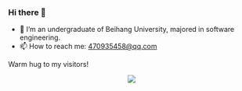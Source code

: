 ### Hi there 👋

<!--
**Tuanzlu/Tuanzlu** is a ✨ _special_ ✨ repository because its `README.md` (this file) appears on your GitHub profile.

Here are some ideas to get you started:

- 🔭 I’m currently a front-end development intern.
- 🔭 I’m currently working on ...
- 🌱 I’m currently learning ...
- 👯 I’m looking to collaborate on ...
- 🤔 I’m looking for help with ...
- 💬 Ask me about ...
- 📫 How to reach me: ...
- 😄 Pronouns: ...
- ⚡ Fun fact: ...
-->

- 🌱 I’m an undergraduate of Beihang University, majored in software engineering.
- 📫 How to reach me: 470935458@qq.com

Warm hug to my visitors! 
<p align="center"> 
  <img src="https://profile-counter.glitch.me/Tuanzlu/count.svg" />
</p>


